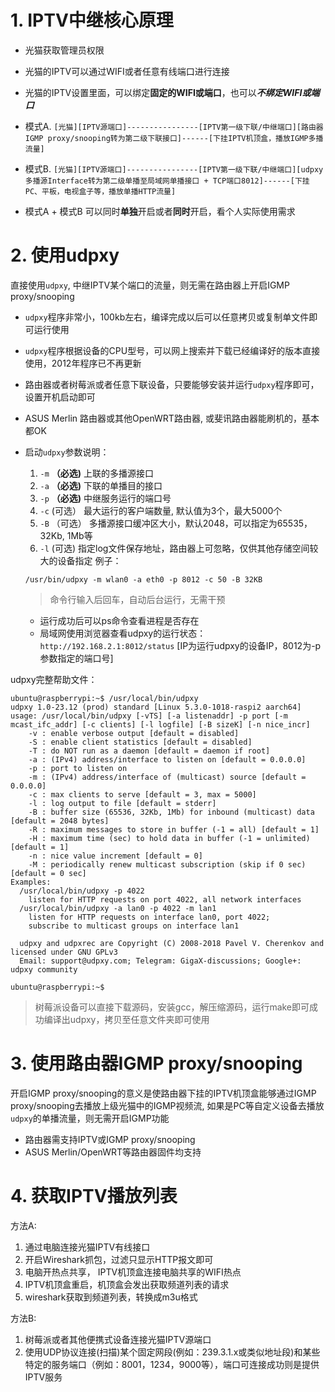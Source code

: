 # 1. IPTV中继核心原理
- 光猫获取管理员权限
- 光猫的IPTV可以通过WIFI或者任意有线端口进行连接
- 光猫的IPTV设置里面，可以绑定**固定的WIFI或端口**，也可以***不绑定WIFI或端口***

- 模式A. 
`
[光猫][IPTV源端口]----------------[IPTV第一级下联/中继端口][路由器IGMP proxy/snooping转为第二级下联接口]------[下挂IPTV机顶盒，播放IGMP多播流量]
`
- 模式B. 
`
[光猫][IPTV源端口]----------------[IPTV第一级下联/中继端口][udpxy多播源Interface转为第二级单播至局域网单播接口 + TCP端口8012]------[下挂PC、平板，电视盒子等，播放单播HTTP流量]
`

- 模式A + 模式B 可以同时**单独**开启或者**同时**开启，看个人实际使用需求

# 2. 使用udpxy
直接使用`udpxy`, 中继IPTV某个端口的流量，则无需在路由器上开启IGMP proxy/snooping
- `udpxy`程序非常小，100kb左右，编译完成以后可以任意拷贝或复制单文件即可运行使用
- `udpxy`程序根据设备的CPU型号，可以网上搜索并下载已经编译好的版本直接使用，2012年程序已不再更新
- 路由器或者树莓派或者任意下联设备，只要能够安装并运行`udpxy`程序即可， 设置开机启动即可
- ASUS Merlin 路由器或其他OpenWRT路由器, 或斐讯路由器能刷机的，基本都OK
- 启动`udpxy`参数说明：
   1. `-m` **（必选)** 上联的多播源接口
   2. `-a` **（必选)** 下联的单播目的接口
   3. `-p` **（必选)** 中继服务运行的端口号
   4. `-c`  (可选） 最大运行的客户端数量, 默认值为3个，最大5000个
   5. `-B` （可选） 多播源接口缓冲区大小，默认2048，可以指定为65535，32Kb, 1Mb等
   6. `-l`  (可选)  指定log文件保存地址，路由器上可忽略，仅供其他存储空间较大的设备指定
   例子：
   
   `/usr/bin/udpxy -m wlan0 -a eth0 -p 8012 -c 50 -B 32KB`
   > 命令行输入后回车，自动后台运行，无需干预
   - 运行成功后可以ps命令查看进程是否存在
   - 局域网使用浏览器查看udpxy的运行状态： `http://192.168.2.1:8012/status`    [IP为运行udpxy的设备IP，8012为-p参数指定的端口号]

udpxy完整帮助文件：
```
ubuntu@raspberrypi:~$ /usr/local/bin/udpxy
udpxy 1.0-23.12 (prod) standard [Linux 5.3.0-1018-raspi2 aarch64]
usage: /usr/local/bin/udpxy [-vTS] [-a listenaddr] -p port [-m mcast_ifc_addr] [-c clients] [-l logfile] [-B sizeK] [-n nice_incr]
	-v : enable verbose output [default = disabled]
	-S : enable client statistics [default = disabled]
	-T : do NOT run as a daemon [default = daemon if root]
	-a : (IPv4) address/interface to listen on [default = 0.0.0.0]
	-p : port to listen on
	-m : (IPv4) address/interface of (multicast) source [default = 0.0.0.0]
	-c : max clients to serve [default = 3, max = 5000]
	-l : log output to file [default = stderr]
	-B : buffer size (65536, 32Kb, 1Mb) for inbound (multicast) data [default = 2048 bytes]
	-R : maximum messages to store in buffer (-1 = all) [default = 1]
	-H : maximum time (sec) to hold data in buffer (-1 = unlimited) [default = 1]
	-n : nice value increment [default = 0]
	-M : periodically renew multicast subscription (skip if 0 sec) [default = 0 sec]
Examples:
  /usr/local/bin/udpxy -p 4022
	listen for HTTP requests on port 4022, all network interfaces
  /usr/local/bin/udpxy -a lan0 -p 4022 -m lan1
	listen for HTTP requests on interface lan0, port 4022;
	subscribe to multicast groups on interface lan1

  udpxy and udpxrec are Copyright (C) 2008-2018 Pavel V. Cherenkov and licensed under GNU GPLv3
  Email: support@udpxy.com; Telegram: GigaX-discussions; Google+: udpxy community

ubuntu@raspberrypi:~$
```
> 树莓派设备可以直接下载源码，安装gcc，解压缩源码，运行make即可成功编译出udpxy，拷贝至任意文件夹即可使用

# 3. 使用路由器IGMP proxy/snooping
开启IGMP proxy/snooping的意义是使路由器下挂的IPTV机顶盒能够通过IGMP proxy/snooping去播放上级光猫中的IGMP视频流, 如果是PC等自定义设备去播放`udpxy`的单播流量，则无需开启IGMP功能
- 路由器需支持IPTV或IGMP proxy/snooping
- ASUS Merlin/OpenWRT等路由器固件均支持

# 4. 获取IPTV播放列表
方法A:
1. 通过电脑连接光猫IPTV有线接口
2. 开启Wireshark抓包，过滤只显示HTTP报文即可
3. 电脑开热点共享， IPTV机顶盒连接电脑共享的WIFI热点
4. IPTV机顶盒重启，机顶盒会发出获取频道列表的请求
5. wireshark获取到频道列表，转换成m3u格式

方法B:
1. 树莓派或者其他便携式设备连接光猫IPTV源端口
2. 使用UDP协议连接(扫描)某个固定网段(例如：239.3.1.x或类似地址段)和某些特定的服务端口（例如：8001，1234，9000等），端口可连接成功则是提供IPTV服务
